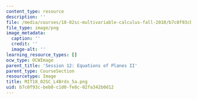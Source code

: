 ```yaml
---
content_type: resource
description: ''
file: /media/courses/18-02sc-multivariable-calculus-fall-2010/b7c0f93cbeb0c1d0fe8c02fa342b0d12_MIT18_02SC_L4Brds_5a.png
file_type: image/png
image_metadata:
  caption: ''
  credit: ''
  image-alt: ''
learning_resource_types: []
ocw_type: OCWImage
parent_title: 'Session 12: Equations of Planes II'
parent_type: CourseSection
resourcetype: Image
title: MIT18_02SC_L4Brds_5a.png
uid: b7c0f93c-beb0-c1d0-fe8c-02fa342b0d12
---
```

